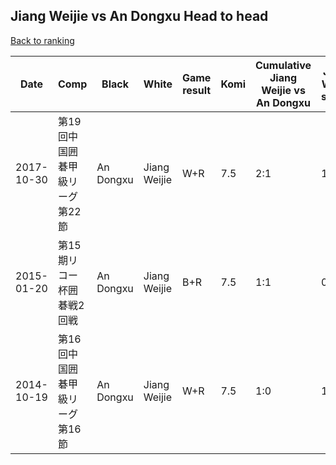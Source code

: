 ## Jiang Weijie vs An Dongxu Head to head

[Back to ranking](../../index.md)




| **Date** | **Comp** | **Black** | **White** | **Game result** | **Komi** | **Cumulative Jiang Weijie vs An Dongxu** | **Jiang Weijie streak** | **An Dongxu streak** | 
| --- | --- | --- | --- | --- | --- | --- | --- | --- |
| 2017-10-30 | 第19回中国囲碁甲級リーグ第22節 | An Dongxu | Jiang Weijie | W+R | 7.5 | 2:1 | 1 | 0 | 
| 2015-01-20 | 第15期リコー杯囲碁戦2回戦 | An Dongxu | Jiang Weijie | B+R | 7.5 | 1:1 | 0 | 1 | 
| 2014-10-19 | 第16回中国囲碁甲級リーグ第16節 | An Dongxu | Jiang Weijie | W+R | 7.5 | 1:0 | 1 | 0 |




